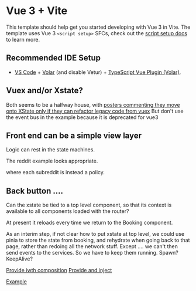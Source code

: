 # Vue 3 + Vite

This template should help get you started developing with Vue 3 in Vite. The template uses Vue 3 `<script setup>` SFCs, check out the [script setup docs](https://v3.vuejs.org/api/sfc-script-setup.html#sfc-script-setup) to learn more.

## Recommended IDE Setup

- [VS Code](https://code.visualstudio.com/) + [Volar](https://marketplace.visualstudio.com/items?itemName=Vue.volar) (and disable Vetur) + [TypeScript Vue Plugin (Volar)](https://marketplace.visualstudio.com/items?itemName=Vue.vscode-typescript-vue-plugin).

## Vuex and/or Xstate?

Both seems to be a halfway house, with [posters commenting they move onto XState only if they can refactor legacy code from vuex](https://dev.to/felix/replacing-vuex-with-xstate-3097) But don't use the event bus in the example because it is deprecated for vue3


## Front end can be a simple view layer

Logic can rest in the state machines.

The reddit example looks appropriate.

where each subreddit is instead a policy.

## Back button ....

Can the xstate be tied to a top level component, so that its context is available to all components loaded with the router?

At present it reloads every time we return to the Booking component.

As an interim step, if not clear how to put xstate at top level, we could use pinia to store the state from booking, and rehydrate when going back to that page, rather than redoing all the network stuff.
Except .... we can't then send events to the services. So we have to keep them running. Spawn? KeepAlive?

[Provide iwth composition](https://markus.oberlehner.net/blog/context-and-provider-pattern-with-the-vue-3-composition-api/)
[Provide and inject](https://alirezavalizade.medium.com/react-context-in-vue-d40ee145974d)

[Example](https://codesandbox.io/s/7n4fc)
